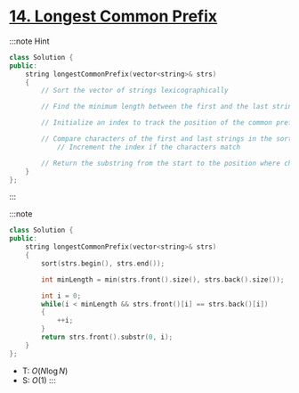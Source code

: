 # [14\. Longest Common Prefix](https://leetcode.com/problems/longest-common-prefix/)

:::note Hint
```cpp
class Solution {
public:
    string longestCommonPrefix(vector<string>& strs)
    {
        // Sort the vector of strings lexicographically

        // Find the minimum length between the first and the last string in the sorted vector

        // Initialize an index to track the position of the common prefix

        // Compare characters of the first and last strings in the sorted vector
            // Increment the index if the characters match

        // Return the substring from the start to the position where characters matched
    }
};
```
:::

:::note
```cpp
class Solution {
public:
    string longestCommonPrefix(vector<string>& strs)
    {
        sort(strs.begin(), strs.end());

        int minLength = min(strs.front().size(), strs.back().size());

        int i = 0;
        while(i < minLength && strs.front()[i] == strs.back()[i])
        {
            ++i;
        }
        return strs.front().substr(0, i);
    }
};
```
- T: $O(N \log N)$
- S: $O(1)$
:::
